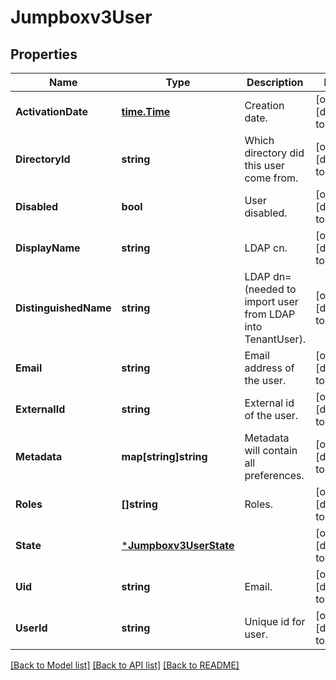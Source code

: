 # Jumpboxv3User

## Properties
Name | Type | Description | Notes
------------ | ------------- | ------------- | -------------
**ActivationDate** | [**time.Time**](time.Time.md) | Creation date. | [optional] [default to null]
**DirectoryId** | **string** | Which directory did this user come from. | [optional] [default to null]
**Disabled** | **bool** | User disabled. | [optional] [default to null]
**DisplayName** | **string** | LDAP cn. | [optional] [default to null]
**DistinguishedName** | **string** | LDAP dn&#x3D;  (needed to import user from LDAP into TenantUser). | [optional] [default to null]
**Email** | **string** | Email address of the user. | [optional] [default to null]
**ExternalId** | **string** | External id of the user. | [optional] [default to null]
**Metadata** | **map[string]string** | Metadata will contain all preferences. | [optional] [default to null]
**Roles** | **[]string** | Roles. | [optional] [default to null]
**State** | [***Jumpboxv3UserState**](jumpboxv3UserState.md) |  | [optional] [default to null]
**Uid** | **string** | Email. | [optional] [default to null]
**UserId** | **string** | Unique id for user. | [optional] [default to null]

[[Back to Model list]](../README.md#documentation-for-models) [[Back to API list]](../README.md#documentation-for-api-endpoints) [[Back to README]](../README.md)

